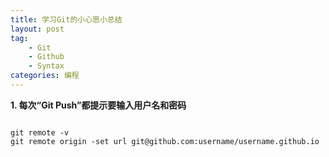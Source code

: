 ```yaml
---
title: 学习Git的小心思小总结
layout: post
tag:
    - Git
    - Github
    - Syntax
categories: 编程
---
```


**1. 每次“Git Push”都提示要输入用户名和密码**
<pre><code class="markdown">
git remote -v
git remote origin -set url git@github.com:username/username.github.io
<code></pre>
